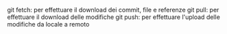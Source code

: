 git fetch: per effettuare il download dei commit, file e referenze
git pull: per effettuare il download delle modifiche
git push: per effettuare l'upload delle modifiche da locale a remoto